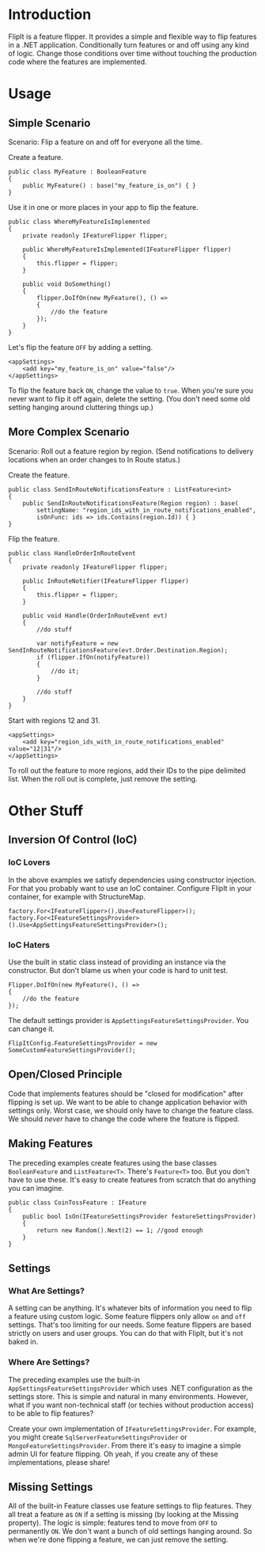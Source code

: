 # Introduction

FlipIt is a feature flipper.  It provides a simple and flexible way to flip features in a .NET application. Conditionally turn features or and off using any kind of logic. Change those conditions over time without touching the production code where the features are implemented.

# Usage

## Simple Scenario

Scenario: Flip a feature on and off for everyone all the time.

Create a feature.

	public class MyFeature : BooleanFeature
	{
	    public MyFeature() : base("my_feature_is_on") { }
	}

Use it in one or more places in your app to flip the feature.

	public class WhereMyFeatureIsImplemented
	{
		private readonly IFeatureFlipper flipper;

		public WhereMyFeatureIsImplemented(IFeatureFlipper flipper)
		{
			this.flipper = flipper;
		}

		public void DoSomething()
		{
			flipper.DoIfOn(new MyFeature(), () => 
			{
				//do the feature
			});
		}
	}


Let's flip the feature `OFF` by adding a setting.

	<appSettings>
		<add key="my_feature_is_on" value="false"/>
	</appSettings>

To flip the feature back `ON`, change the value to `true`.  When you're sure you never want to flip it off again, delete the setting. (You don't need some old setting hanging around cluttering things up.)


## More Complex Scenario

Scenario: Roll out a feature region by region.  (Send notifications to delivery locations when an order changes to In Route status.) 

Create the feature.

	public class SendInRouteNotificationsFeature : ListFeature<int>
	{
		public SendInRouteNotificationsFeature(Region region) : base(
			settingName: "region_ids_with_in_route_notifications_enabled", 
			isOnFunc: ids => ids.Contains(region.Id)) { }
	}

Flip the feature.

	public class HandleOrderInRouteEvent
	{
		private readonly IFeatureFlipper flipper;

		public InRouteNotifier(IFeatureFlipper flipper)
		{
			this.flipper = flipper;
		}

		public void Handle(OrderInRouteEvent evt)
		{
			//do stuff

			var notifyFeature = new SendInRouteNotificationsFeature(evt.Order.Destination.Region);
			if (flipper.IfOn(notifyFeature))
			{
				//do it;
			}

			//do stuff
		}
	}

Start with regions 12 and 31.

	<appSettings>
		<add key="region_ids_with_in_route_notifications_enabled" value="12|31"/>
	</appSettings>

To roll out the feature to more regions, add their IDs to the pipe delimited list.  When the roll out is complete, just remove the setting.

# Other Stuff

## Inversion Of Control (IoC)

### IoC Lovers

In the above examples we satisfy dependencies using constructor injection. For that you probably want to use an IoC container. Configure FlipIt in your container, for example with StructureMap.

	factory.For<IFeatureFlipper>().Use<FeatureFlipper>();
	factory.For<IFeatureSettingsProvider>().Use<AppSettingsFeatureSettingsProvider>();

### IoC Haters

Use the built in static class instead of providing an instance via the constructor.  But don't blame us when your code is hard to unit test.

	Flipper.DoIfOn(new MyFeature(), () => 
	{
		//do the feature
	});

The default settings provider is `AppSettingsFeatureSettingsProvider`.  You can change it.

	FlipItConfig.FeatureSettingsProvider = new SomeCustomFeatureSettingsProvider();

## Open/Closed Principle

Code that implements features should be "closed for modification" after flipping is set up.  We want to be able to change application behavior with settings only.  Worst case, we should only have to change the feature class.  We should *never* have to change the code where the feature is flipped.

## Making Features

The preceding examples create features using the base classes `BooleanFeature` and `ListFeature<T>`.  There's `Feature<T>` too.  But you don't have to use these.  It's easy to create features from scratch that do anything you can imagine.

	public class CoinTossFeature : IFeature
	{
	    public bool IsOn(IFeatureSettingsProvider featureSettingsProvider)
	    {
	        return new Random().Next(2) == 1; //good enough 
	    }
	}

## Settings

### What Are Settings?

A setting can be anything. It's whatever bits of information you need to flip a feature using custom logic.  Some feature flippers only allow `on` and `off` settings.  That's too limiting for our needs.  Some feature flippers are based strictly on users and user groups. You can do that with FlipIt, but it's not baked in.

### Where Are Settings?

The preceding examples use the built-in `AppSettingsFeatureSettingsProvider` which uses .NET configuration as the settings store.  This is simple and natural in many environments.  However, what if you want non-technical staff (or techies without production access) to be able to flip features?

Create your own implementation of `IFeatureSettingsProvider`. For example, you might create `SqlServerFeatureSettingsProvider` or `MongoFeatureSettingsProvider`.  From there it's easy to imagine a simple admin UI for feature flipping.  Oh yeah, if you create any of these implementations, please share!

## Missing Settings

All of the built-in Feature classes use feature settings to flip features.  They all treat a feature as `ON` if a setting is missing (by looking at the Missing property).  The logic is simple: features tend to move from `OFF` to permanently `ON`.  We don't want a bunch of old settings hanging around.  So when we're done flipping a feature, we can just remove the setting.
